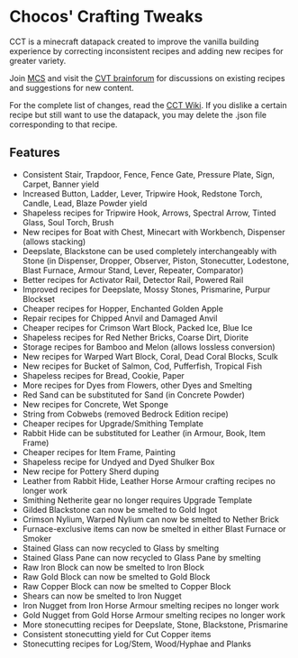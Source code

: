 # Chocos' Crafting Tweaks

CCT is a minecraft datapack created to improve the vanilla building experience by correcting inconsistent recipes and adding new recipes for greater variety.

Join [MCS](https://discord.com/invite/NtVxyW5) and visit the [CVT brainforum](https://discord.com/channels/308744621616529410/1243802341824663602) for discussions on existing recipes and suggestions for new content.

For the complete list of changes, read the [CCT Wiki](https://github.com/mygazthehealer/chocos-crafting-tweaks/blob/main/RECIPE.md). If you dislike a certain recipe but still want to use the datapack, you may delete the .json file corresponding to that recipe.

## Features
- Consistent Stair, Trapdoor, Fence, Fence Gate, Pressure Plate, Sign, Carpet, Banner yield
- Increased Button, Ladder, Lever, Tripwire Hook, Redstone Torch, Candle, Lead, Blaze Powder yield
- Shapeless recipes for Tripwire Hook, Arrows, Spectral Arrow, Tinted Glass, Soul Torch, Brush
- New recipes for Boat with Chest, Minecart with Workbench, Dispenser (allows stacking)
- Deepslate, Blackstone can be used completely interchangeably with Stone (in Dispenser, Dropper, Observer, Piston, Stonecutter, Lodestone, Blast Furnace, Armour Stand, Lever, Repeater, Comparator)
- Better recipes for Activator Rail, Detector Rail, Powered Rail
- Improved recipes for Deepslate, Mossy Stones, Prismarine, Purpur Blockset
- Cheaper recipes for Hopper, Enchanted Golden Apple
- Repair recipes for Chipped Anvil and Damaged Anvil
- Cheaper recipes for Crimson Wart Block, Packed Ice, Blue Ice
- Shapeless recipes for Red Nether Bricks, Coarse Dirt, Diorite
- Storage recipes for Bamboo and Melon (allows lossless conversion)
- New recipes for Warped Wart Block, Coral, Dead Coral Blocks, Sculk
- New recipes for Bucket of Salmon, Cod, Pufferfish, Tropical Fish
- Shapeless recipes for Bread, Cookie, Paper
- More recipes for Dyes from Flowers, other Dyes and Smelting
- Red Sand can be substituted for Sand (in Concrete Powder)
- New recipes for Concrete, Wet Sponge
- String from Cobwebs (removed Bedrock Edition recipe)
- Cheaper recipes for Upgrade/Smithing Template 
- Rabbit Hide can be substituted for Leather (in Armour, Book, Item Frame)
- Cheaper recipes for Item Frame, Painting
- Shapeless recipe for Undyed and Dyed Shulker Box
- New recipe for Pottery Sherd duping
- Leather from Rabbit Hide, Leather Horse Armour crafting recipes no longer work
- Smithing Netherite gear no longer requires Upgrade Template
- Gilded Blackstone can now be smelted to Gold Ingot
- Crimson Nylium, Warped Nylium can now be smelted to Nether Brick
- Furnace-exclusive items can now be smelted in either Blast Furnace or Smoker
- Stained Glass can now recycled to Glass by smelting
- Stained Glass Pane can now recycled to Glass Pane by smelting
- Raw Iron Block can now be smelted to Iron Block
- Raw Gold Block can now be smelted to Gold Block
- Raw Copper Block can now be smelted to Copper Block
- Shears can now be smelted to Iron Nugget
- Iron Nugget from Iron Horse Armour smelting recipes no longer work
- Gold Nugget from Gold Horse Armour smelting recipes no longer work
- More stonecutting recipes for Deepslate, Stone, Blackstone, Prismarine
- Consistent stonecutting yield for Cut Copper items
- Stonecutting recipes for Log/Stem, Wood/Hyphae and Planks